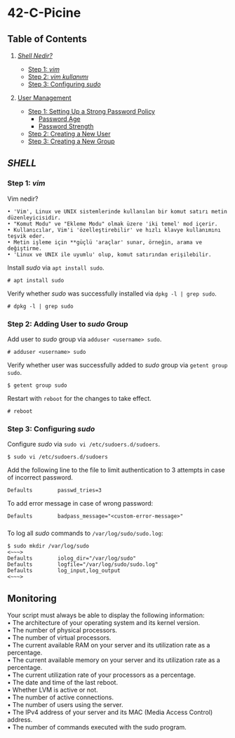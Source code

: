 # 42-C-Picine

## Table of Contents
1. [*Shell Nedir?*](#SHELL)
    - [Step 1: *vim*](#step-1-vim)
    - [Step 2: *vim kullanımı*](#step-2-vim-kullanımı)
    - [Step 3: Configuring *sudo*](#step-3-configuring-sudo)

4. [User Management](#user-management)
    - [Step 1: Setting Up a Strong Password Policy](#step-1-setting-up-a-strong-password-policy)
       - [Password Age](#password-age)
       - [Password Strength](#password-strength)
    - [Step 2: Creating a New User](#step-2-creating-a-new-user)
    - [Step 3: Creating a New Group](#step-3-creating-a-new-group)

## *SHELL*

### Step 1: *vim*
Vim nedir?
```
• 'Vim', Linux ve UNIX sistemlerinde kullanılan bir komut satırı metin düzenleyicisidir.
• "Komut Modu" ve "Ekleme Modu" olmak üzere 'iki temel' mod içerir.
• Kullanıcılar, Vim'i 'özelleştirebilir' ve hızlı klavye kullanımını teşvik eder.
• Metin işleme için **güçlü 'araçlar' sunar, örneğin, arama ve değiştirme.
• 'Linux ve UNIX ile uyumlu' olup, komut satırından erişilebilir.
```
Install *sudo* via `apt install sudo`.
```
# apt install sudo
```
Verify whether *sudo* was successfully installed via `dpkg -l | grep sudo`.
```
# dpkg -l | grep sudo
```

### Step 2: Adding User to *sudo* Group
Add user to *sudo* group via `adduser <username> sudo`.
```
# adduser <username> sudo
```
Verify whether user was successfully added to *sudo* group via `getent group sudo`.
```
$ getent group sudo
```
Restart with `reboot` for the changes to take effect.
```
# reboot
```

### Step 3: Configuring *sudo*
Configure *sudo* via `sudo vi /etc/sudoers.d/sudoers`.
```
$ sudo vi /etc/sudoers.d/sudoers
```
Add the following line to the file to limit authentication to 3 attempts in case of incorrect password.
```
Defaults        passwd_tries=3
```
To add error message in case of wrong password:
```
Defaults        badpass_message="<custom-error-message>"
```
###
To log all *sudo* commands to `/var/log/sudo/sudo.log`:
```
$ sudo mkdir /var/log/sudo
<~~~>
Defaults        iolog_dir="/var/log/sudo"
Defaults        logfile="/var/log/sudo/sudo.log"
Defaults        log_input,log_output
<~~~>
```
## Monitoring

Your script must always be able to display the following information:<br/>
• The architecture of your operating system and its kernel version.<br/>
• The number of physical processors.<br/>
• The number of virtual processors.<br/>
• The current available RAM on your server and its utilization rate as a percentage.<br/>
• The current available memory on your server and its utilization rate as a percentage.<br/>
• The current utilization rate of your processors as a percentage.<br/>
• The date and time of the last reboot.<br/>
• Whether LVM is active or not.<br/>
• The number of active connections.<br/>
• The number of users using the server.<br/>
• The IPv4 address of your server and its MAC (Media Access Control) address.<br/>
• The number of commands executed with the sudo program.
